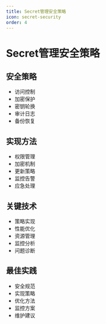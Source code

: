 ```yaml
---
title: Secret管理安全策略
icon: secret-security
order: 4
---
```


# Secret管理安全策略

## 安全策略
- 访问控制
- 加密保护
- 密钥轮换
- 审计日志
- 备份恢复

## 实现方法
- 权限管理
- 加密机制
- 更新策略
- 监控告警
- 应急处理

## 关键技术
- 策略实现
- 性能优化
- 资源管理
- 监控分析
- 问题诊断

## 最佳实践
- 安全规范
- 实现策略
- 优化方法
- 监控方案
- 维护建议
